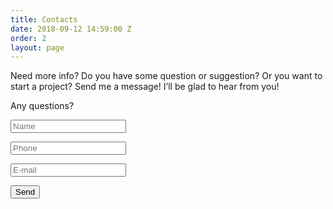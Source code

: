 ```yaml
---
title: Contacts
date: 2018-09-12 14:59:00 Z
order: 2
layout: page
---
```

<div class="two-seps">
	<div class="need_more">
		<div class="text">
			<p>Need more info? Do you have some question or suggestion? Or you want to start a project?
			Send me a message! I’ll be glad to hear from you!</p>
		</div>
		<div class="form_title">Any questions?</div>
		<div class="form_wrap">
			<div class="fields">
			<form id="contacts"></form>
			<p>
				<input placeholder="Name" name="user" form="contacts" id="user_name">
			</p>
			<p>
				<input placeholder="Phone" name="phone" form="contacts" id="phone_number">
			</p>
			<p>
				<input placeholder="E-mail" name="e_mail" form="contacts" id="e_mail">
			</p>
		</div>
		<div class="send_wrap">
			<button id="questions">
			<span>Send</span>
			</button>
		</div>
	</div>